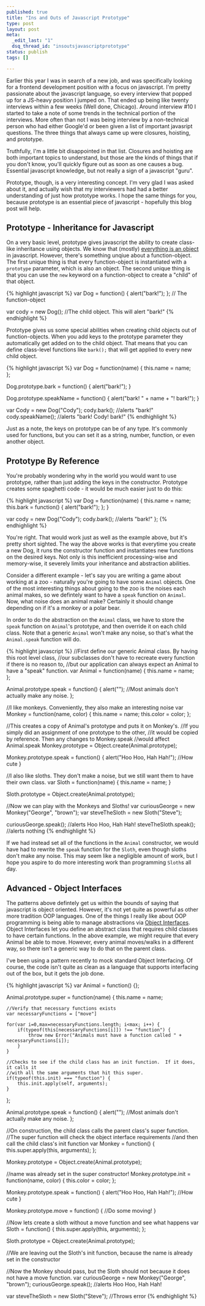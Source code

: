 ```yaml
--- 
published: true
title: "Ins and Outs of Javascript Prototype"
type: post
layout: post
meta: 
  _edit_last: "1"
  dsq_thread_id: "insoutsjavascriptprototype"
status: publish
tags: []

---
```


Earlier this year I was in search of a new job, and was specifically looking for a frontend development position with a focus on javascript.  I'm pretty passionate about the javascript language, so every interview that popped up for a JS-heavy position I jumped on.  That ended up being like twenty interviews within a few weeks (Well done, Chicago).  Around interview #10 I started to take a note of some trends in the technical portion of the interviews.  More often than not I was being interview by a non-technical person who had either Google'd or been given a list of important javasript questions.  The three things that always came up were closures, hoisting, and prototype.

Truthfully, I'm a little bit disappointed in that list.  Closures and hoisting are both important topics to understand, but those are the kinds of things that if you don't know, you'll quickly figure out as soon as one causes a bug.  Essential javascript knowledge, but not really a sign of a javascript "guru".

Prototype, though, is a very interesting concept.  I'm very glad I was asked about it, and actually wish that my interviewers had had a better understanding of just how prototype works.  I hope the same things for you, because prototype is an essential piece of javascript - hopefully this blog post will help.

## Prototype - Inheritance for Javascript

On a very basic level, prototype gives javascript the ability to create class-like inheritance using objects.  We know that (mostly) [everything is an object](http://mirkokiefer.com/blog/2010/02/everything-is-an-object-in-javascript/) in javascript.  However, there's something unqiue about a function-object.  The first unique thing is that every function-object is instantiated with a `prototype` parameter, which is also an object.  The second unique thing is that you can use the `new` keyword on a function-object to create a "child" of that object.  

{% highlight javascript %}
var Dog = function() {
	alert("bark!");
}; // The function-object

var cody = new Dog(); //The child object.  This will alert "bark!"
{% endhighlight %}

Prototype gives us some special abilities when creating child objects out of function-objects.  When you add keys to the prototype parameter they automatically get added on to the child object.  That means that you can define class-level functions like `bark();` that will get applied to every new child object.

{% highlight javascript %}
var Dog = function(name) {
	this.name = name;	
};

Dog.prototype.bark = function() {
	alert("bark!");
}

Dog.prototype.speakName = function() {
	alert("bark! " + name + "! bark!");
}

var Cody = new Dog("Cody");
cody.bark(); //alerts "bark!"
cody.speakName(); //alerts "bark! Cody! bark!"
{% endhighlight %}

Just as a note, the keys on prototype can be of any type.  It's commonly used for functions, but you can set it as a string, number, function, or even another object.

## Prototype By Reference

You're probably wondering why in the world you would want to use prototype, rather than just adding the keys in the constructor.  Prototype creates some spaghetti code - it would be much easier just to do this:

{% highlight javascript %}
var Dog = function(name) {
	this.name = name;
	this.bark = function() {
		alert("bark!");
	};
}	

var cody = new Dog("Cody");
cody.bark(); //alerts "bark!"
};
{% endhighlight %}

You're right.  That would work just as well as the example above, but it's pretty short sighted.  The way the above works is that everytime you create a new Dog, it runs the constructor function and instantiates new functions on the desired keys.  Not only is this inefficient processing-wise and memory-wise, it severely limits your inheritance and abstraction abilities.

Consider a different example - let's say you are writing a game about working at a zoo - naturally you're going to have some `Animal` objects.  One of the most interesting things about going to the zoo is the noises each animal makes, so we defintely want to have a `speak` function on `Animal`.  Now, what noise does an animal make?  Certainly it should change depending on if it's a monkey or a polar bear.

In order to do the abstraction on the `Animal` class, we have to store the `speak` function on `Animal`'s prototype, and then override it on each child class.  Note that a generic `Animal` won't make any noise, so that's what the `Animal.speak` function will do.

{% highlight javascript %}
//First define our generic Animal class.  By having this root level class,
//our subclasses don't have to recreate every function if there is no reason to,
//but our application can always expect an Animal to have a "speak" function.
var Animal = function(name) {
	this.name = name;
};

Animal.prototype.speak = function() {
	alert(""); //Most animals don't actually make any noise.
};

//I like monkeys.  Conveniently, they also make an interesting noise
var Monkey = function(name, color) {
	this.name = name;
	this.color = color;
};

//This creates a copy of Animal's prototype and puts it on Monkey's.
//If you simply did an assignment of one prototype to the other, 
//it would be copied by reference.  Then any changes to Monkey.speak
//would affect Animal.speak
Monkey.prototype = Object.create(Animal.prototype);

Monkey.prototype.speak = function() {
	alert("Hoo Hoo, Hah Hah!"); //How cute
}

//I also like sloths.  They don't make a noise, but we still want them to have their own class.
var Sloth = function(name) {
	this.name = name;
}


Sloth.prototype = Object.create(Animal.prototype);

//Now we can play with the Monkeys and Sloths!
var curiousGeorge = new Monkey("George", "brown");
var steveTheSloth = new Sloth("Steve");

curiousGeorge.speak(); //alerts Hoo Hoo, Hah Hah!
steveTheSloth.speak(); //alerts nothing
{% endhighlight %}

If we had instead set all of the functions in the `Animal` constructor, we would have had to rewrite the `speak` function for the `Sloth`, even though sloths don't make any noise.  This may seem like a negligible amount of work, but I hope you aspire to do more interesting work than programming `Sloth`s all day.

## Advanced - Object Interfaces

The patterns above defintely get us within the bounds of saying that javascript is object oriented.  However, it's not yet quite as powerful as other more tradition OOP languages.  One of the things I really like about OOP programming is being able to manage abstractions via [Object Interfaces](http://www.cs.utah.edu/~germain/PPS/Topics/interfaces.html).  Object Interfaces let you define an abstract class that requires child classes to have certain functions.  In the above example, we might require that every Animal be able to move.  However, every animal moves/walks in a different way, so there isn't a generic way to do that on the parent class.

I've been using a pattern recently to mock standard Object Interfacing.  Of course, the code isn't quite as clean as a language that supports interfacing out of the box, but it gets the job done.

{% highlight javascript %}
var Animal = function() {};

Animal.prototype.super = function(name) {
	this.name = name;

	//Verify that necessary functions exists
	var necessaryFunctions = ["move"]

	for(var i=0,max=necessaryFunctions.length; i<max; i++) {
		if(typeof(this[necessaryFunctions[i]]) !== "function") {
			throw new Error("Animals must have a function called " + necessaryFunctions[i]);
		}
	}

	//Checks to see if the child class has an init function.  If it does, it calls it
	//with all the same arguments that hit this super.
	if(typeof(this.init) === "function") {
		this.init.apply(self, arguments);
	}
};

Animal.prototype.speak = function() {
	alert(""); //Most animals don't actually make any noise.
};

//On construction, the child class calls the parent class's super function.
//The super function will check the object interface requirements
//and then call the child class's init function
var Monkey = function() {
	this.super.apply(this, arguments);
};

Monkey.prototype = Object.create(Animal.prototype);

//name was already set in the super constructor!
Monkey.prototype.init = function(name, color) {
	this.color = color;
};

Monkey.prototype.speak = function() {
	alert("Hoo Hoo, Hah Hah!"); //How cute
}

Monkey.prototype.move = function() {
	//Do some moving!
}

//Now lets create a sloth without a move function and see what happens
var Sloth = function() {
	this.super.apply(this, arguments);
};

Sloth.prototype = Object.create(Animal.prototype);

//We are leaving out the Sloth's init function, because the name is already set in the constructor

//Now the Monkey should pass, but the Sloth should not because it does not have a move function.
var curiousGeorge = new Monkey("George", "brown");
curiousGeorge.speak(); //alerts Hoo Hoo, Hah Hah!

var steveTheSloth = new Sloth("Steve"); //Throws error
{% endhighlight %}

